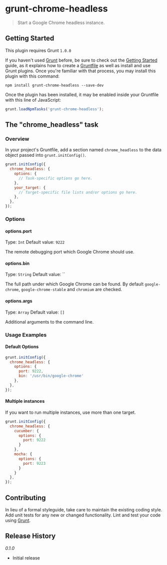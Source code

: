 # grunt-chrome-headless

> Start a Google Chrome headless instance.

## Getting Started
This plugin requires Grunt `1.0.0`

If you haven't used [Grunt](http://gruntjs.com/) before, be sure to check out the [Getting Started](http://gruntjs.com/getting-started) guide, as it explains how to create a [Gruntfile](http://gruntjs.com/sample-gruntfile) as well as install and use Grunt plugins. Once you're familiar with that process, you may install this plugin with this command:

```shell
npm install grunt-chrome-headless --save-dev
```

Once the plugin has been installed, it may be enabled inside your Gruntfile with this line of JavaScript:

```js
grunt.loadNpmTasks('grunt-chrome-headless');
```

## The "chrome_headless" task

### Overview
In your project's Gruntfile, add a section named `chrome_headless` to the data object passed into `grunt.initConfig()`.

```js
grunt.initConfig({
  chrome_headless: {
    options: {
      // Task-specific options go here.
    },
    your_target: {
      // Target-specific file lists and/or options go here.
    },
  },
});
```

### Options

#### options.port
Type: `Int`
Default value: `9222`

The remote debugging port which Google Chrome should use.

#### options.bin
Type: `String`
Default value: ``

The full path under which Google Chrome can be found. By default `google-chrome`, `google-chrome-stable` and `chromium` are checked.

#### options.args
Type: `Array`
Default value: `[]`

Additional arguments to the command line.

### Usage Examples

#### Default Options

```js
grunt.initConfig({
  chrome_headless: {
    options: {
      port: 9222,
      bin: '/usr/bin/google-chrome'
    },
  },
});
```

#### Multiple instances
If you want to run multiple instances, use more than one target.

```js
grunt.initConfig({
  chrome_headless: {
    cucumber: {
      options: {
        port: 9222
      }
    },
    mocha: {
      options: {
        port: 9223
      }
    }
  },
});
```

## Contributing
In lieu of a formal styleguide, take care to maintain the existing coding style. Add unit tests for any new or changed functionality. Lint and test your code using [Grunt](http://gruntjs.com/).

## Release History
_0.1.0_
 - Initial release
